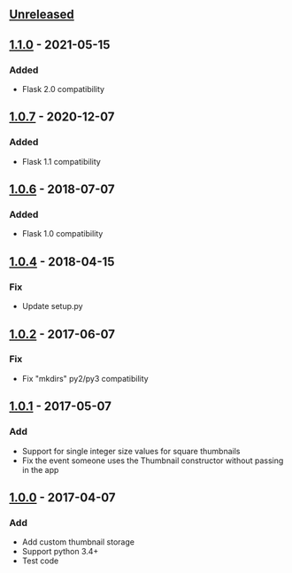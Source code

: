 ## [Unreleased]

## [1.1.0] - 2021-05-15
### Added
- Flask 2.0 compatibility

## [1.0.7] - 2020-12-07
### Added
- Flask 1.1 compatibility

## [1.0.6] - 2018-07-07
### Added
- Flask 1.0 compatibility

## [1.0.4] - 2018-04-15
### Fix
- Update setup.py

## [1.0.2] - 2017-06-07
### Fix
- Fix "mkdirs" py2/py3 compatibility

## [1.0.1] - 2017-05-07
### Add
- Support for single integer size values for square thumbnails
- Fix the event someone uses the Thumbnail constructor without passing in the app

## [1.0.0] - 2017-04-07
### Add
- Add custom thumbnail storage
- Support python 3.4+
- Test code

[Unreleased]: https://github.com/silentsokolov/flask-thumbnails/compare/v1.1.0...HEAD
[1.1.0]: https://github.com/silentsokolov/flask-thumbnails/compare/v1.0.7...v1.1.0
[1.0.7]: https://github.com/silentsokolov/flask-thumbnails/compare/v1.0.6...v1.0.7
[1.0.6]: https://github.com/silentsokolov/flask-thumbnails/compare/v1.0.5...v1.0.6
[1.0.4]: https://github.com/silentsokolov/flask-thumbnails/compare/v1.0.3...v1.0.4
[1.0.2]: https://github.com/silentsokolov/flask-thumbnails/compare/v1.0.1...v1.0.2
[1.0.1]: https://github.com/silentsokolov/flask-thumbnails/compare/v1.0.0...v1.0.1
[1.0.0]: https://github.com/silentsokolov/flask-thumbnails/compare/v1.0.0...v1.0.0
